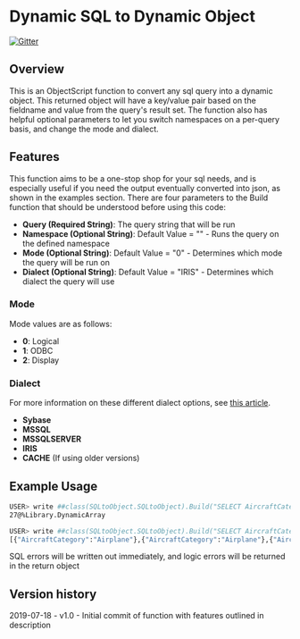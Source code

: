 # Dynamic SQL to Dynamic Object

[![Gitter](https://img.shields.io/badge/Available%20on-Intersystems%20Open%20Exchange-00b2a9.svg)](https://openexchange.intersystems.com/package/Dynamic-SQL-to-Dynamic-Object)

## Overview

This is an ObjectScript function to convert any sql query into a dynamic object. This returned object will have a key/value pair based on the fieldname and value from the query's result set. The function also has helpful optional parameters to let you switch namespaces on a per-query basis, and change the mode and dialect.

## Features

This function aims to be a one-stop shop for your sql needs, and is especially useful if you need the output eventually converted into json, as shown in the examples section. There are four parameters to the Build function that should be understood before using this code:

* **Query (Required String)**: The query string that will be run
* **Namespace (Optional String)**: Default Value = "" - Runs the query on the defined namespace
* **Mode (Optional String)**: Default Value = "0" - Determines which mode the query will be run on
* **Dialect (Optional String)**: Default Value = "IRIS" - Determines which dialect the query will use

### Mode

Mode values are as follows:
* **0**: Logical
* **1**: ODBC
* **2**: Display

### Dialect

For more information on these different dialect options, see [this article](https://irisdocs.intersystems.com/irislatest/csp/docbook/DocBook.UI.Page.cls?KEY=GSQL_dynsql#GSQL_dynsql_dialect).
* **Sybase**
* **MSSQL**
* **MSSQLSERVER**
* **IRIS**
* **CACHE** (If using older versions)

## Example Usage
```sh
USER> write ##class(SQLtoObject.SQLtoObject).Build("SELECT AircraftCategory FROM Aviation.Aircraft","SAMPLES")
27@%Library.DynamicArray

USER> write ##class(SQLtoObject.SQLtoObject).Build("SELECT AircraftCategory FROM Aviation.Aircraft","SAMPLES").%ToJSON()
[{"AircraftCategory":"Airplane"},{"AircraftCategory":"Airplane"},{"AircraftCategory":"Airplane"}... etc.
```

SQL errors will be written out immediately, and logic errors will be returned in the return object

## Version history
2019-07-18 - v1.0 - Initial commit of function with features outlined in description
